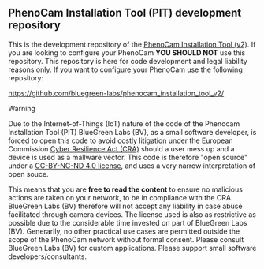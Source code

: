 ## PhenoCam Installation Tool (PIT) development repository

This is the development repository of the [PhenoCam Installation Tool (v2)](). If you are looking to configure your PhenoCam **YOU SHOULD NOT** use this repository. This repository is here for code development and legal liability reasons only. If you want to configure your PhenoCam use the following repository:

https://github.com/bluegreen-labs/phenocam_installation_tool_v2/

> [!warning]
> Due to the Internet-of-Things (IoT) nature of the code of the Phenocam Installation Tool (PIT) BlueGreen Labs (BV), as a small software developer, is forced to open this code to avoid costly litigation under the European Commission [Cyber Resilience Act (CRA)](https://en.wikipedia.org/wiki/Digital_Services_Act) should a user mess up and a device is used as a mallware vector. This code is therefore "open source" under a [CC-BY-NC-ND 4.0 license](https://creativecommons.org/licenses/by-nc-nd/4.0/), and uses a very narrow interpretation of open souce.
>
> This means that you are **free to read the content** to ensure no malicious actions are taken on your network, to be in compliance with the CRA. BlueGreen Labs (BV) therefore will not accept any liability in case abuse facilitated through camera devices. The license used is also as restrictive as possible due to the considerable time invested on part of BlueGreen Labs (BV). Generarlly, no other practical use cases are permitted outside the scope of the PhenoCam network without formal consent. Please consult BlueGreen Labs (BV) for custom applications. Please support small software developers/consultants.
